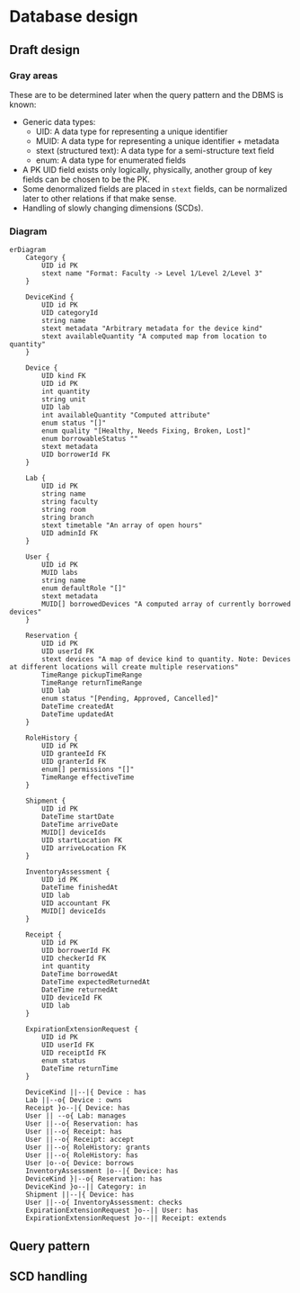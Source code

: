 # Database design

## Draft design

### Gray areas 

These are to be determined later when the query pattern and the DBMS is known:

* Generic data types:
  * UID: A data type for representing a unique identifier
  * MUID: A data type for representing a unique identifier + metadata
  * stext (structured text): A data type for a semi-structure text field 
  * enum: A data type for enumerated fields
* A PK UID field exists only logically, physically, another group of key fields can be chosen to be the PK.
* Some denormalized fields are placed in `stext` fields, can be normalized later to other relations if that make sense.
* Handling of slowly changing dimensions (SCDs).

### Diagram

```mermaid
erDiagram
    Category {
        UID id PK
        stext name "Format: Faculty -> Level 1/Level 2/Level 3"
    }

    DeviceKind {
        UID id PK
        UID categoryId
        string name
        stext metadata "Arbitrary metadata for the device kind"
        stext availableQuantity "A computed map from location to quantity"
    }

    Device {
        UID kind FK
        UID id PK
        int quantity
        string unit
        UID lab
        int availableQuantity "Computed attribute"
        enum status "[]"
        enum quality "[Healthy, Needs Fixing, Broken, Lost]"
        enum borrowableStatus ""
        stext metadata
        UID borrowerId FK
    }

    Lab {
        UID id PK
        string name
        string faculty
        string room
        string branch
        stext timetable "An array of open hours"
        UID adminId FK
    }

    User {
        UID id PK
        MUID labs
        string name
        enum defaultRole "[]"
        stext metadata
        MUID[] borrowedDevices "A computed array of currently borrowed devices"
    }

    Reservation {
        UID id PK
        UID userId FK
        stext devices "A map of device kind to quantity. Note: Devices at different locations will create multiple reservations"
        TimeRange pickupTimeRange
        TimeRange returnTimeRange
        UID lab
        enum status "[Pending, Approved, Cancelled]"
        DateTime createdAt
        DateTime updatedAt                
    }

    RoleHistory {
        UID id PK
        UID granteeId FK
        UID granterId FK
        enum[] permissions "[]"
        TimeRange effectiveTime
    }

    Shipment {
        UID id PK
        DateTime startDate
        DateTime arriveDate
        MUID[] deviceIds
        UID startLocation FK
        UID arriveLocation FK
    }

    InventoryAssessment {
        UID id PK
        DateTime finishedAt
        UID lab
        UID accountant FK
        MUID[] deviceIds
    }

    Receipt {
        UID id PK
        UID borrowerId FK
        UID checkerId FK
        int quantity
        DateTime borrowedAt
        DateTime expectedReturnedAt
        DateTime returnedAt
        UID deviceId FK
        UID lab
    }

    ExpirationExtensionRequest {
        UID id PK
        UID userId FK
        UID receiptId FK
        enum status
        DateTime returnTime
    }

    DeviceKind ||--|{ Device : has
    Lab ||--o{ Device : owns
    Receipt }o--|{ Device: has
    User || --o{ Lab: manages
    User ||--o{ Reservation: has
    User ||--o{ Receipt: has
    User ||--o{ Receipt: accept
    User ||--o{ RoleHistory: grants
    User ||--o{ RoleHistory: has
    User |o--o{ Device: borrows
    InventoryAssessment |o--|{ Device: has
    DeviceKind }|--o{ Reservation: has
    DeviceKind }o--|| Category: in
    Shipment ||--|{ Device: has
    User ||--o{ InventoryAssessment: checks
    ExpirationExtensionRequest }o--|| User: has
    ExpirationExtensionRequest }o--|| Receipt: extends
```

## Query pattern

## SCD handling